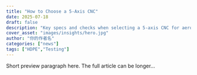 ```yaml
---
title: "How to Choose a 5-Axis CNC"
date: 2025-07-18
draft: false
description: "Key specs and checks when selecting a 5-axis CNC for aerospace parts."
cover_asset: "images/insights/hero.jpg"
author: "你的作者名"
categories: ["news"]  
tags: ["HDPE","Testing"]  
---
```


Short preview paragraph here. The full article can be longer...
